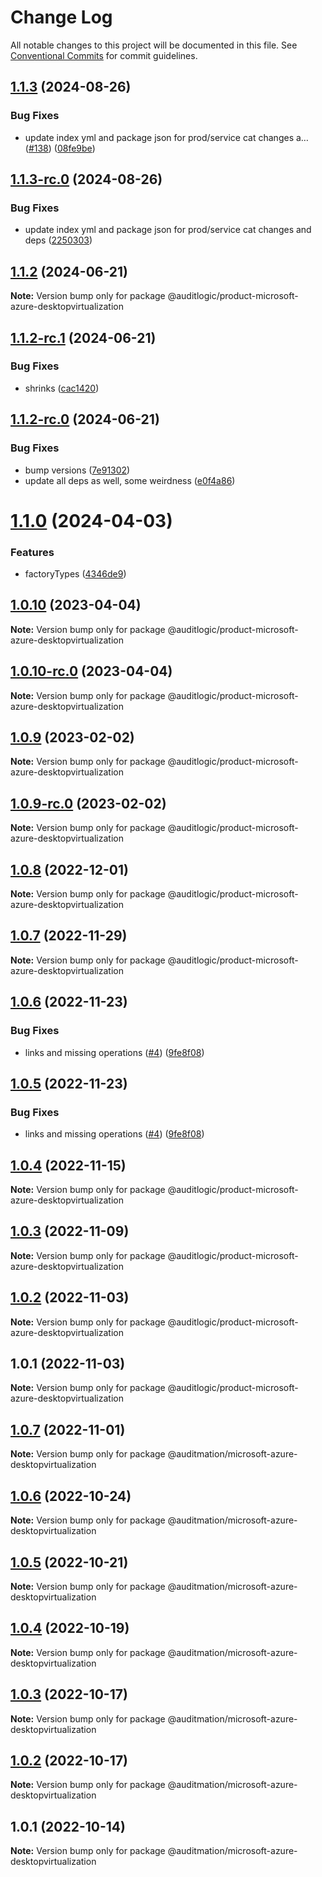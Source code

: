 # Change Log

All notable changes to this project will be documented in this file.
See [Conventional Commits](https://conventionalcommits.org) for commit guidelines.

## [1.1.3](https://github.com/auditlogic/product/compare/@auditlogic/product-microsoft-azure-desktopvirtualization@1.1.2...@auditlogic/product-microsoft-azure-desktopvirtualization@1.1.3) (2024-08-26)


### Bug Fixes

* update index yml and package json for prod/service cat changes a… ([#138](https://github.com/auditlogic/product/issues/138)) ([08fe9be](https://github.com/auditlogic/product/commit/08fe9beb1c8457462a19bc69caa02e6212d97e1a))





## [1.1.3-rc.0](https://github.com/auditlogic/product/compare/@auditlogic/product-microsoft-azure-desktopvirtualization@1.1.2...@auditlogic/product-microsoft-azure-desktopvirtualization@1.1.3-rc.0) (2024-08-26)


### Bug Fixes

* update index yml and package json for prod/service cat changes and deps ([2250303](https://github.com/auditlogic/product/commit/225030363a363608240135b7ebed386b28f01e4b))





## [1.1.2](https://github.com/auditlogic/product/compare/@auditlogic/product-microsoft-azure-desktopvirtualization@1.1.2-rc.1...@auditlogic/product-microsoft-azure-desktopvirtualization@1.1.2) (2024-06-21)

**Note:** Version bump only for package @auditlogic/product-microsoft-azure-desktopvirtualization





## [1.1.2-rc.1](https://github.com/auditlogic/product/compare/@auditlogic/product-microsoft-azure-desktopvirtualization@1.1.2-rc.0...@auditlogic/product-microsoft-azure-desktopvirtualization@1.1.2-rc.1) (2024-06-21)


### Bug Fixes

* shrinks ([cac1420](https://github.com/auditlogic/product/commit/cac14200fefcd8183ab69fe89a47bd3f70f563e9))





## [1.1.2-rc.0](https://github.com/auditlogic/product/compare/@auditlogic/product-microsoft-azure-desktopvirtualization@1.1.0...@auditlogic/product-microsoft-azure-desktopvirtualization@1.1.2-rc.0) (2024-06-21)


### Bug Fixes

* bump versions ([7e91302](https://github.com/auditlogic/product/commit/7e913023b8b312150ed7762c32fbbe616be71de5))
* update all deps as well, some weirdness ([e0f4a86](https://github.com/auditlogic/product/commit/e0f4a864714e2d3de6bbf3da014d5312fe53be2f))





# [1.1.0](https://github.com/auditlogic/product/compare/@auditlogic/product-microsoft-azure-desktopvirtualization@1.0.10...@auditlogic/product-microsoft-azure-desktopvirtualization@1.1.0) (2024-04-03)


### Features

* factoryTypes ([4346de9](https://github.com/auditlogic/product/commit/4346de92693aee892fccf725338ffc7b80ab182b))





## [1.0.10](https://github.com/auditlogic/product/compare/@auditlogic/product-microsoft-azure-desktopvirtualization@1.0.9...@auditlogic/product-microsoft-azure-desktopvirtualization@1.0.10) (2023-04-04)

**Note:** Version bump only for package @auditlogic/product-microsoft-azure-desktopvirtualization





## [1.0.10-rc.0](https://github.com/auditlogic/product/compare/@auditlogic/product-microsoft-azure-desktopvirtualization@1.0.9...@auditlogic/product-microsoft-azure-desktopvirtualization@1.0.10-rc.0) (2023-04-04)

**Note:** Version bump only for package @auditlogic/product-microsoft-azure-desktopvirtualization





## [1.0.9](https://github.com/auditlogic/product/compare/@auditlogic/product-microsoft-azure-desktopvirtualization@1.0.8...@auditlogic/product-microsoft-azure-desktopvirtualization@1.0.9) (2023-02-02)

**Note:** Version bump only for package @auditlogic/product-microsoft-azure-desktopvirtualization





## [1.0.9-rc.0](https://github.com/auditlogic/product/compare/@auditlogic/product-microsoft-azure-desktopvirtualization@1.0.8...@auditlogic/product-microsoft-azure-desktopvirtualization@1.0.9-rc.0) (2023-02-02)

**Note:** Version bump only for package @auditlogic/product-microsoft-azure-desktopvirtualization





## [1.0.8](https://github.com/auditlogic/product/compare/@auditlogic/product-microsoft-azure-desktopvirtualization@1.0.7...@auditlogic/product-microsoft-azure-desktopvirtualization@1.0.8) (2022-12-01)

**Note:** Version bump only for package @auditlogic/product-microsoft-azure-desktopvirtualization





## [1.0.7](https://github.com/auditlogic/product/compare/@auditlogic/product-microsoft-azure-desktopvirtualization@1.0.6...@auditlogic/product-microsoft-azure-desktopvirtualization@1.0.7) (2022-11-29)

**Note:** Version bump only for package @auditlogic/product-microsoft-azure-desktopvirtualization





## [1.0.6](https://github.com/auditlogic/product/compare/@auditlogic/product-microsoft-azure-desktopvirtualization@1.0.4...@auditlogic/product-microsoft-azure-desktopvirtualization@1.0.6) (2022-11-23)


### Bug Fixes

* links and missing operations ([#4](https://github.com/auditlogic/product/issues/4)) ([9fe8f08](https://github.com/auditlogic/product/commit/9fe8f08fe7c57fdb79f991ac35bd6ac2e7dcad38))





## [1.0.5](https://github.com/auditlogic/product/compare/@auditlogic/product-microsoft-azure-desktopvirtualization@1.0.4...@auditlogic/product-microsoft-azure-desktopvirtualization@1.0.5) (2022-11-23)


### Bug Fixes

* links and missing operations ([#4](https://github.com/auditlogic/product/issues/4)) ([9fe8f08](https://github.com/auditlogic/product/commit/9fe8f08fe7c57fdb79f991ac35bd6ac2e7dcad38))





## [1.0.4](https://github.com/auditlogic/product/compare/@auditlogic/product-microsoft-azure-desktopvirtualization@1.0.3...@auditlogic/product-microsoft-azure-desktopvirtualization@1.0.4) (2022-11-15)

**Note:** Version bump only for package @auditlogic/product-microsoft-azure-desktopvirtualization





## [1.0.3](https://github.com/auditlogic/product/compare/@auditlogic/product-microsoft-azure-desktopvirtualization@1.0.2...@auditlogic/product-microsoft-azure-desktopvirtualization@1.0.3) (2022-11-09)

**Note:** Version bump only for package @auditlogic/product-microsoft-azure-desktopvirtualization





## [1.0.2](https://github.com/auditlogic/product/compare/@auditlogic/product-microsoft-azure-desktopvirtualization@1.0.1...@auditlogic/product-microsoft-azure-desktopvirtualization@1.0.2) (2022-11-03)

**Note:** Version bump only for package @auditlogic/product-microsoft-azure-desktopvirtualization





## 1.0.1 (2022-11-03)

**Note:** Version bump only for package @auditlogic/product-microsoft-azure-desktopvirtualization





## [1.0.7](https://github.com/auditmation/store-content/compare/@auditmation/microsoft-azure-desktopvirtualization@1.0.6...@auditmation/microsoft-azure-desktopvirtualization@1.0.7) (2022-11-01)

**Note:** Version bump only for package @auditmation/microsoft-azure-desktopvirtualization





## [1.0.6](https://github.com/auditmation/store-content/compare/@auditmation/microsoft-azure-desktopvirtualization@1.0.5...@auditmation/microsoft-azure-desktopvirtualization@1.0.6) (2022-10-24)

**Note:** Version bump only for package @auditmation/microsoft-azure-desktopvirtualization





## [1.0.5](https://github.com/auditmation/store-content/compare/@auditmation/microsoft-azure-desktopvirtualization@1.0.4...@auditmation/microsoft-azure-desktopvirtualization@1.0.5) (2022-10-21)

**Note:** Version bump only for package @auditmation/microsoft-azure-desktopvirtualization





## [1.0.4](https://github.com/auditmation/store-content/compare/@auditmation/microsoft-azure-desktopvirtualization@1.0.3...@auditmation/microsoft-azure-desktopvirtualization@1.0.4) (2022-10-19)

**Note:** Version bump only for package @auditmation/microsoft-azure-desktopvirtualization





## [1.0.3](https://github.com/auditmation/store-content/compare/@auditmation/microsoft-azure-desktopvirtualization@1.0.2...@auditmation/microsoft-azure-desktopvirtualization@1.0.3) (2022-10-17)

**Note:** Version bump only for package @auditmation/microsoft-azure-desktopvirtualization





## [1.0.2](https://github.com/auditmation/store-content/compare/@auditmation/microsoft-azure-desktopvirtualization@1.0.1...@auditmation/microsoft-azure-desktopvirtualization@1.0.2) (2022-10-17)

**Note:** Version bump only for package @auditmation/microsoft-azure-desktopvirtualization





## 1.0.1 (2022-10-14)

**Note:** Version bump only for package @auditmation/microsoft-azure-desktopvirtualization
